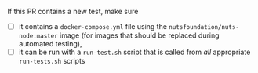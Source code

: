 If this PR contains a new test, make sure
- [ ] it contains a `docker-compose.yml` file using the `nutsfoundation/nuts-node:master` image (for images that should be replaced during automated testing),
- [ ] it can be run with a `run-test.sh` script that is called from _all_ appropriate `run-tests.sh` scripts